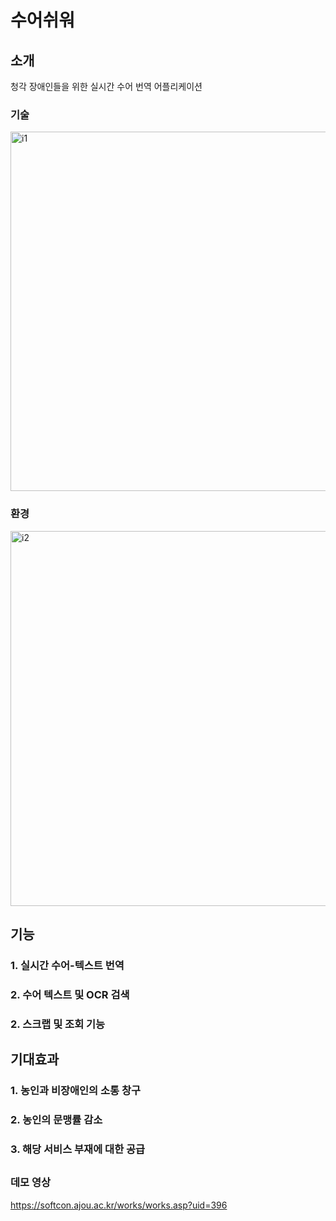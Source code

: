 
수어쉬워
===========================


  ## 소개
청각 장애인들을 위한 실시간 수어 번역 어플리케이션

### 기술
<img width="575" alt="i1" src="https://user-images.githubusercontent.com/62331258/136969975-5ad0eb19-b558-42ce-8552-395799381ce9.png">


### 환경
<img width="600" alt="i2" src="https://user-images.githubusercontent.com/62331258/136969962-e4495afc-d7ca-4b4e-b25a-36156f505875.png">



  ## 기능

### 1. 실시간 수어-텍스트 번역
### 2. 수어 텍스트 및 OCR 검색
### 2. 스크랩 및 조회 기능


## 기대효과
### 1. 농인과 비장애인의 소통 창구
### 2. 농인의 문맹률 감소
### 3. 해당 서비스 부재에 대한 공급

##
### 데모 영상
https://softcon.ajou.ac.kr/works/works.asp?uid=396
